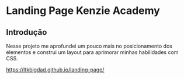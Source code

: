 <h1>
  Landing Page Kenzie Academy
</h1>

<h2>Introdução</h2>

<p>
  Nesse projeto me aprofundei um pouco mais no posicionamento dos
  elementos e construi um layout para aprimorar minhas habilidades
  com CSS.
</p>

https://ltkbigdad.github.io/landing-page/


